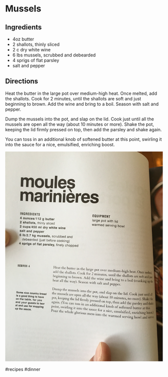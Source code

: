 # Mussels
## Ingredients
* 4oz butter
* 2 shallots, thinly sliced
* 2 c dry white wine
* 6 lbs mussels, scrubbed and debearded
* 4 sprigs of flat parsley
* salt and pepper

## Directions
Heat the butter in the large pot over medium-high heat. Once melted, add the shallots. Cook for 2 minutes, until the shallots are soft and just beginning to brown. Add the wine and bring to a boil. Season with salt and pepper.

Dump the mussels into the pot, and slap on the lid. Cook just until all the mussels are open all the way (about 10 minutes or more). Shake the pot, keeping the lid firmly pressed on top, then add the parsley and shake again.

You can toss in an additional knob of softened butter at this point, swirling it into the sauce for a nice, emulsified, enriching boost.

![](Mussels/Evernote%20Camera%20Roll%2020151226%20183929.486cec45c2794e248b2ca01226565645.jpg)

#recipes #dinner